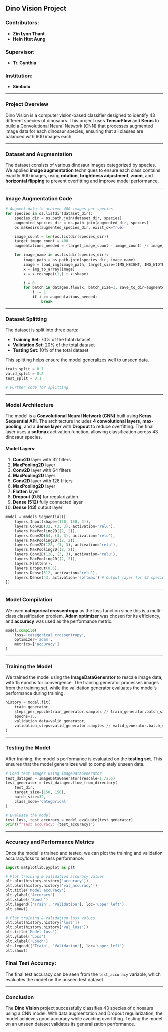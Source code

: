 ## Dino Vision Project

### Contributors:
- **Zin Lynn Thant**
- **Hein Htet Aung**

### Supervisor:
- **Tr. Cynthia**

### Institution:
- **Simbolo**

---

### Project Overview

Dino Vision is a computer vision-based classifier designed to identify 43 different species of dinosaurs. This project uses **TensorFlow** and **Keras** to build a Convolutional Neural Network (CNN) that processes augmented image data for each dinosaur species, ensuring that all classes are balanced with 600 images each.

---

### Dataset and Augmentation

The dataset consists of various dinosaur images categorized by species. We applied **image augmentation** techniques to ensure each class contains exactly 600 images, using **rotation**, **brightness adjustment**, **zoom**, and **horizontal flipping** to prevent overfitting and improve model performance.

---

### Image Augmentation Code

```python
# Augment data to achieve 400 images per species
for species in os.listdir(dataset_dir):
    species_dir = os.path.join(dataset_dir, species)
    augmented_species_dir = os.path.join(augmented_dir, species)
    os.makedirs(augmented_species_dir, exist_ok=True)

    image_count = len(os.listdir(species_dir))
    target_image_count = 400
    augmentations_needed = (target_image_count - image_count) // image_count + 1

    for image_name in os.listdir(species_dir):
        image_path = os.path.join(species_dir, image_name)
        image = load_img(image_path, target_size=(IMG_HEIGHT, IMG_WIDTH))
        x = img_to_array(image)
        x = x.reshape((1,) + x.shape)

        i = 0
        for batch in datagen.flow(x, batch_size=1, save_to_dir=augmented_species_dir, save_prefix='aug', save_format='jpeg'):
            i += 1
            if i >= augmentations_needed:
                break
```

---

### Dataset Splitting

The dataset is split into three parts:
- **Training Set**: 70% of the total dataset
- **Validation Set**: 20% of the total dataset
- **Testing Set**: 10% of the total dataset

This splitting helps ensure the model generalizes well to unseen data.

```python
train_split = 0.7
valid_split = 0.2
test_split = 0.1

# Further code for splitting
```

---

### Model Architecture

The model is a **Convolutional Neural Network (CNN)** built using **Keras Sequential API**. The architecture includes **4 convolutional layers**, **max-pooling**, and a **dense layer** with **Dropout** to reduce overfitting. The final layer uses a **softmax** activation function, allowing classification across 43 dinosaur species.

#### Model Layers:
1. **Conv2D** layer with 32 filters
2. **MaxPooling2D** layer
3. **Conv2D** layer with 64 filters
4. **MaxPooling2D** layer
5. **Conv2D** layer with 128 filters
6. **MaxPooling2D** layer
7. **Flatten** layer
8. **Dropout (0.5)** for regularization
9. **Dense (512)** fully connected layer
10. **Dense (43)** output layer

```python
model = models.Sequential([
    layers.Input(shape=(150, 150, 3)),
    layers.Conv2D(32, (3, 3), activation='relu'),
    layers.MaxPooling2D((2, 2)),
    layers.Conv2D(64, (3, 3), activation='relu'),
    layers.MaxPooling2D((2, 2)),
    layers.Conv2D(128, (3, 3), activation='relu'),
    layers.MaxPooling2D((2, 2)),
    layers.Conv2D(128, (3, 3), activation='relu'),
    layers.MaxPooling2D((2, 2)),
    layers.Flatten(),
    layers.Dropout(0.5),
    layers.Dense(512, activation='relu'),
    layers.Dense(43, activation='softmax') # Output layer for 43 species
])
```

---

### Model Compilation

We used **categorical crossentropy** as the loss function since this is a multi-class classification problem. **Adam optimizer** was chosen for its efficiency, and **accuracy** was used as the performance metric.

```python
model.compile(
    loss='categorical_crossentropy',
    optimizer='adam',
    metrics=['accuracy']
)
```

---

### Training the Model

We trained the model using the **ImageDataGenerator** to rescale image data, with 15 epochs for convergence. The training generator processes images from the training set, while the validation generator evaluates the model’s performance during training.

```python
history = model.fit(
    train_generator,
    steps_per_epoch=train_generator.samples // train_generator.batch_size,
    epochs=15,
    validation_data=valid_generator,
    validation_steps=valid_generator.samples // valid_generator.batch_size
)
```

---

### Testing the Model

After training, the model's performance is evaluated on the **testing set**. This ensures that the model generalizes well to completely unseen data.

```python
# Load test images using ImageDataGenerator
test_datagen = ImageDataGenerator(rescale=1./255)
test_generator = test_datagen.flow_from_directory(
    test_dir,
    target_size=(150, 150),
    batch_size=32,
    class_mode='categorical'
)

# Evaluate the model
test_loss, test_accuracy = model.evaluate(test_generator)
print(f'Test accuracy: {test_accuracy}')
```

---

### Accuracy and Performance Metrics

Once the model is trained and tested, we can plot the training and validation accuracy/loss to assess performance:

```python
import matplotlib.pyplot as plt

# Plot training & validation accuracy values
plt.plot(history.history['accuracy'])
plt.plot(history.history['val_accuracy'])
plt.title('Model accuracy')
plt.ylabel('Accuracy')
plt.xlabel('Epoch')
plt.legend(['Train', 'Validation'], loc='upper left')
plt.show()

# Plot training & validation loss values
plt.plot(history.history['loss'])
plt.plot(history.history['val_loss'])
plt.title('Model loss')
plt.ylabel('Loss')
plt.xlabel('Epoch')
plt.legend(['Train', 'Validation'], loc='upper left')
plt.show()
```

### Final Test Accuracy:
The final test accuracy can be seen from the `test_accuracy` variable, which evaluates the model on the unseen test dataset.

---

### Conclusion

The **Dino Vision** project successfully classifies 43 species of dinosaurs using a CNN model. With data augmentation and Dropout regularization, the model achieves good accuracy while avoiding overfitting. Testing the model on an unseen dataset validates its generalization performance.
